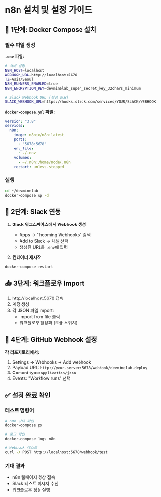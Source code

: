 # n8n 설치 및 설정 가이드

## 🚀 1단계: Docker Compose 설치

### 필수 파일 생성

**`.env` 파일:**
```bash
# 서버 설정
N8N_HOST=localhost
WEBHOOK_URL=http://localhost:5678
TZ=Asia/Seoul
N8N_RUNNERS_ENABLED=true
N8N_ENCRYPTION_KEY=devminelab_super_secret_key_32chars_minimum

# Slack Webhook URL (설정 필요)
SLACK_WEBHOOK_URL=https://hooks.slack.com/services/YOUR/SLACK/WEBHOOK
```

**`docker-compose.yml` 파일:**
```yaml
version: "3.8"
services:
  n8n:
    image: n8nio/n8n:latest
    ports:
      - "5678:5678"
    env_file:
      - ./.env
    volumes:
      - ~/.n8n:/home/node/.n8n
    restart: unless-stopped
```

### 실행
```bash
cd ~/devminelab
docker-compose up -d
```

## 📱 2단계: Slack 연동

1. **Slack 워크스페이스에서 Webhook 생성**
   - Apps → "Incoming Webhooks" 검색
   - Add to Slack → 채널 선택
   - 생성된 URL을 `.env`에 입력

2. **컨테이너 재시작**
```bash
docker-compose restart
```

## 📥 3단계: 워크플로우 Import

1. http://localhost:5678 접속
2. 계정 생성
3. 각 JSON 파일 Import:
   - Import from file 클릭
   - 워크플로우 활성화 (토글 스위치)

## 🔗 4단계: GitHub Webhook 설정

**각 리포지토리에서:**
1. Settings → Webhooks → Add webhook
2. Payload URL: `http://your-server:5678/webhook/devminelab-deploy`
3. Content type: `application/json`
4. Events: "Workflow runs" 선택

## ✅ 설정 완료 확인

### 테스트 명령어
```bash
# n8n 상태 확인
docker-compose ps

# 로그 확인
docker-compose logs n8n

# Webhook 테스트
curl -X POST http://localhost:5678/webhook/test
```

### 기대 결과
- n8n 웹페이지 정상 접속
- Slack 테스트 메시지 수신
- 워크플로우 정상 실행